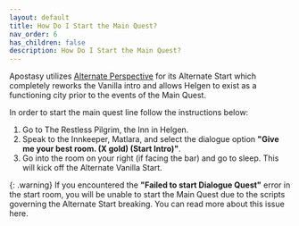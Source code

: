 ```yaml
---
layout: default
title: How Do I Start the Main Quest?
nav_order: 6
has_children: false
description: How Do I Start the Main Quest?
---
```


Apostasy utilizes [Alternate Perspective](https://www.nexusmods.com/skyrimspecialedition/mods/50307) for its Alternate Start which completely reworks the Vanilla intro and allows Helgen to exist as a functioning city prior to the events of the Main Quest.  

In order to start the main quest line follow the instructions below:  
 1. Go to The Restless Pilgrim, the Inn in Helgen.
 2. Speak to the Innkeeper, Matlara, and select the dialogue option **"Give me your best room. (X gold) (Start Intro)"**. 
 3. Go into the room on your right (if facing the bar) and go to sleep. This will kick off the Alternate Vanilla Start.

{: .warning}
If you encountered the **"Failed to start Dialogue Quest"** error in the start room, you will be unable to start the Main Quest due to the scripts governing the Alternate Start breaking. You can read more about this issue here. 